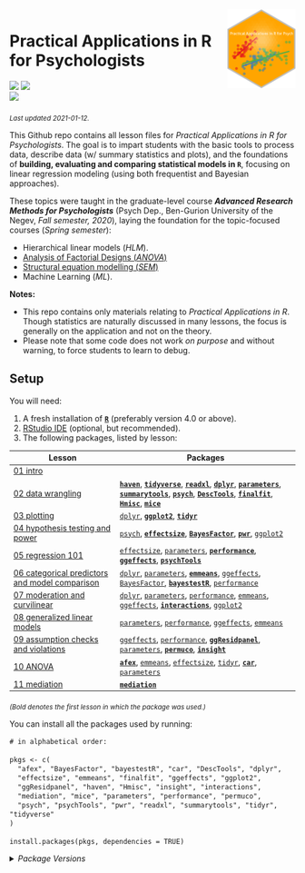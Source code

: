 
<img src='logo/Hex.png' align="right" height="139" />

# Practical Applications in R for Psychologists

[![](https://img.shields.io/badge/Open%20Educational%20Resources-Compatable-brightgreen)](https://creativecommons.org/about/program-areas/education-oer/)
[![](https://img.shields.io/badge/CC-BY--NC%204.0-lightgray)](http://creativecommons.org/licenses/by-nc/4.0/)  
[![](https://img.shields.io/badge/Language-R-blue)](http://cran.r-project.org/)

<sub>*Last updated 2021-01-12.*</sub>

This Github repo contains all lesson files for *Practical Applications
in R for Psychologists*. The goal is to impart students with the basic
tools to process data, describe data (w/ summary statistics and plots),
and the foundations of **building, evaluating and comparing statistical
models in `R`**, focusing on linear regression modeling (using both
frequentist and Bayesian approaches).

These topics were taught in the graduate-level course ***Advanced
Research Methods for Psychologists*** (Psych Dep., Ben-Gurion University
of the Negev, *Fall semester, 2020*), laying the foundation for the
topic-focused courses (*Spring semester*):

-   Hierarchical linear models (*HLM*).
-   [Analysis of Factorial Designs
    (*ANOVA*)](https://github.com/mattansb/Analysis-of-Factorial-Designs-foR-Psychologists)
-   [Structural equation modelling
    (*SEM*)](https://github.com/mattansb/Structural-Equation-Modeling-foR-Psychologists)
-   Machine Learning (*ML*).

**Notes:**

-   This repo contains only materials relating to *Practical
    Applications in R*. Though statistics are naturally discussed in
    many lessons, the focus is generally on the application and not on
    the theory.  
-   Please note that some code does not work *on purpose* and without
    warning, to force students to learn to debug.

## Setup

You will need:

1.  A fresh installation of [**`R`**](https://cran.r-project.org/)
    (preferably version 4.0 or above).
2.  [RStudio IDE](https://www.rstudio.com/products/rstudio/download/)
    (optional, but recommended).
3.  The following packages, listed by lesson:

| Lesson                                                                                                      | Packages                                                                                                                                                                                                                                                                                                                                                                                                                                                                                                                                                                                                                                                                                        |
|-------------------------------------------------------------------------------------------------------------|-------------------------------------------------------------------------------------------------------------------------------------------------------------------------------------------------------------------------------------------------------------------------------------------------------------------------------------------------------------------------------------------------------------------------------------------------------------------------------------------------------------------------------------------------------------------------------------------------------------------------------------------------------------------------------------------------|
| [01 intro](/01%20intro)                                                                                     |                                                                                                                                                                                                                                                                                                                                                                                                                                                                                                                                                                                                                                                                                                 |
| [02 data wrangling](/02%20data%20wrangling)                                                                 | [**`haven`**](https://CRAN.R-project.org/package=haven), [**`tidyverse`**](https://CRAN.R-project.org/package=tidyverse), [**`readxl`**](https://CRAN.R-project.org/package=readxl), [**`dplyr`**](https://CRAN.R-project.org/package=dplyr), [**`parameters`**](https://CRAN.R-project.org/package=parameters), [**`summarytools`**](https://CRAN.R-project.org/package=summarytools), [**`psych`**](https://CRAN.R-project.org/package=psych), [**`DescTools`**](https://CRAN.R-project.org/package=DescTools), [**`finalfit`**](https://CRAN.R-project.org/package=finalfit), [**`Hmisc`**](https://CRAN.R-project.org/package=Hmisc), [**`mice`**](https://CRAN.R-project.org/package=mice) |
| [03 plotting](/03%20plotting)                                                                               | [`dplyr`](https://CRAN.R-project.org/package=dplyr), [**`ggplot2`**](https://CRAN.R-project.org/package=ggplot2), [**`tidyr`**](https://CRAN.R-project.org/package=tidyr)                                                                                                                                                                                                                                                                                                                                                                                                                                                                                                                       |
| [04 hypothesis testing and power](/04%20hypothesis%20testing%20and%20power)                                 | [`psych`](https://CRAN.R-project.org/package=psych), [**`effectsize`**](https://CRAN.R-project.org/package=effectsize), [**`BayesFactor`**](https://CRAN.R-project.org/package=BayesFactor), [**`pwr`**](https://CRAN.R-project.org/package=pwr), [`ggplot2`](https://CRAN.R-project.org/package=ggplot2)                                                                                                                                                                                                                                                                                                                                                                                       |
| [05 regression 101](/05%20regression%20101)                                                                 | [`effectsize`](https://CRAN.R-project.org/package=effectsize), [`parameters`](https://CRAN.R-project.org/package=parameters), [**`performance`**](https://CRAN.R-project.org/package=performance), [**`ggeffects`**](https://CRAN.R-project.org/package=ggeffects), [**`psychTools`**](https://CRAN.R-project.org/package=psychTools)                                                                                                                                                                                                                                                                                                                                                           |
| [06 categorical predictors and model comparison](/06%20categorical%20predictors%20and%20model%20comparison) | [`dplyr`](https://CRAN.R-project.org/package=dplyr), [`parameters`](https://CRAN.R-project.org/package=parameters), [**`emmeans`**](https://CRAN.R-project.org/package=emmeans), [`ggeffects`](https://CRAN.R-project.org/package=ggeffects), [`BayesFactor`](https://CRAN.R-project.org/package=BayesFactor), [**`bayestestR`**](https://CRAN.R-project.org/package=bayestestR), [`performance`](https://CRAN.R-project.org/package=performance)                                                                                                                                                                                                                                               |
| [07 moderation and curvilinear](/07%20moderation%20and%20curvilinear)                                       | [`dplyr`](https://CRAN.R-project.org/package=dplyr), [`parameters`](https://CRAN.R-project.org/package=parameters), [`performance`](https://CRAN.R-project.org/package=performance), [`emmeans`](https://CRAN.R-project.org/package=emmeans), [`ggeffects`](https://CRAN.R-project.org/package=ggeffects), [**`interactions`**](https://CRAN.R-project.org/package=interactions), [`ggplot2`](https://CRAN.R-project.org/package=ggplot2)                                                                                                                                                                                                                                                       |
| [08 generalized linear models](/08%20generalized%20linear%20models)                                         | [`parameters`](https://CRAN.R-project.org/package=parameters), [`performance`](https://CRAN.R-project.org/package=performance), [`ggeffects`](https://CRAN.R-project.org/package=ggeffects), [`emmeans`](https://CRAN.R-project.org/package=emmeans)                                                                                                                                                                                                                                                                                                                                                                                                                                            |
| [09 assumption checks and violations](/09%20assumption%20checks%20and%20violations)                         | [`ggeffects`](https://CRAN.R-project.org/package=ggeffects), [`performance`](https://CRAN.R-project.org/package=performance), [**`ggResidpanel`**](https://CRAN.R-project.org/package=ggResidpanel), [`parameters`](https://CRAN.R-project.org/package=parameters), [**`permuco`**](https://CRAN.R-project.org/package=permuco), [**`insight`**](https://CRAN.R-project.org/package=insight)                                                                                                                                                                                                                                                                                                    |
| [10 ANOVA](/10%20ANOVA)                                                                                     | [**`afex`**](https://CRAN.R-project.org/package=afex), [`emmeans`](https://CRAN.R-project.org/package=emmeans), [`effectsize`](https://CRAN.R-project.org/package=effectsize), [`tidyr`](https://CRAN.R-project.org/package=tidyr), [**`car`**](https://CRAN.R-project.org/package=car), [`parameters`](https://CRAN.R-project.org/package=parameters)                                                                                                                                                                                                                                                                                                                                          |
| [11 mediation](/11%20mediation)                                                                             | [**`mediation`**](https://CRAN.R-project.org/package=mediation)                                                                                                                                                                                                                                                                                                                                                                                                                                                                                                                                                                                                                                 |

<sub>*(Bold denotes the first lesson in which the package was
used.)*</sub>

You can install all the packages used by running:

    # in alphabetical order:

    pkgs <- c(
      "afex", "BayesFactor", "bayestestR", "car", "DescTools", "dplyr",
      "effectsize", "emmeans", "finalfit", "ggeffects", "ggplot2",
      "ggResidpanel", "haven", "Hmisc", "insight", "interactions",
      "mediation", "mice", "parameters", "performance", "permuco",
      "psych", "psychTools", "pwr", "readxl", "summarytools", "tidyr", "tidyverse"
    )

    install.packages(pkgs, dependencies = TRUE)

<details>
<summary>
<i>Package Versions</i>
</summary>

The package versions used here:

-   `afex` 0.28-0 (*CRAN*)
-   `BayesFactor` 0.9.12-4.2 (*CRAN*)
-   `bayestestR` 0.8.0.1 (*Dev*)
-   `car` 3.0-10 (*CRAN*)
-   `DescTools` 0.99.39 (*CRAN*)
-   `dplyr` 1.0.2 (*CRAN*)
-   `effectsize` 0.4.1.2 (*Dev*)
-   `emmeans` 1.5.2-1 (*CRAN*)
-   `finalfit` 1.0.2 (*CRAN*)
-   `ggeffects` 1.0.1 (*Dev*)
-   `ggplot2` 3.3.2 (*CRAN*)
-   `ggResidpanel` 0.3.0 (*CRAN*)
-   `haven` 2.3.1 (*CRAN*)
-   `Hmisc` 4.4-2 (*CRAN*)
-   `insight` 0.11.1.1 (*Dev*)
-   `interactions` 1.1.3 (*CRAN*)
-   `mediation` 4.5.0 (*CRAN*)
-   `mice` 3.12.0 (*CRAN*)
-   `parameters` 0.10.1.1 (*Dev*)
-   `performance` 0.6.0 (*CRAN*)
-   `permuco` 1.1.0 (*CRAN*)
-   `psych` 2.0.9 (*CRAN*)
-   `psychTools` 2.0.8 (*CRAN*)
-   `pwr` 1.3-0 (*CRAN*)
-   `readxl` 1.3.1 (*CRAN*)
-   `summarytools` 0.9.6 (*CRAN*)
-   `tidyr` 1.1.2 (*CRAN*)
-   `tidyverse` 1.3.0 (*CRAN*)

</details>
